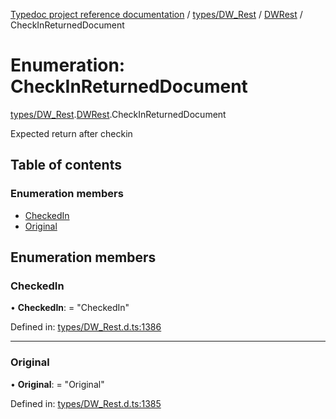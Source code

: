 [Typedoc project reference documentation](../README.md) / [types/DW_Rest](../modules/types_dw_rest.md) / [DWRest](../modules/types_dw_rest.dwrest.md) / CheckInReturnedDocument

# Enumeration: CheckInReturnedDocument

[types/DW_Rest](../modules/types_dw_rest.md).[DWRest](../modules/types_dw_rest.dwrest.md).CheckInReturnedDocument

Expected return after checkin

## Table of contents

### Enumeration members

- [CheckedIn](types_dw_rest.dwrest.checkinreturneddocument.md#checkedin)
- [Original](types_dw_rest.dwrest.checkinreturneddocument.md#original)

## Enumeration members

### CheckedIn

• **CheckedIn**: = "CheckedIn"

Defined in: [types/DW_Rest.d.ts:1386](https://github.com/DocuWare/REST-Sample-TS/blob/6f07cff/src/types/DW_Rest.d.ts#L1386)

___

### Original

• **Original**: = "Original"

Defined in: [types/DW_Rest.d.ts:1385](https://github.com/DocuWare/REST-Sample-TS/blob/6f07cff/src/types/DW_Rest.d.ts#L1385)
